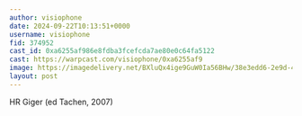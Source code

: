 ```yaml
---
author: visiophone
date: 2024-09-22T10:13:51+0000
username: visiophone
fid: 374952
cast_id: 0xa6255af986e8fdba3fcefcda7ae80e0c64fa5122
cast: https://warpcast.com/visiophone/0xa6255af9
image: https://imagedelivery.net/BXluQx4ige9GuW0Ia56BHw/38e3edd6-2e9d-4333-cf9b-ffb6ef4e2500/original
layout: post
---
```

HR Giger (ed Tachen, 2007)  

<img src='https://imagedelivery.net/BXluQx4ige9GuW0Ia56BHw/38e3edd6-2e9d-4333-cf9b-ffb6ef4e2500/original' alt='' referrerpolicy='no-referrer'/>
<img src='https://imagedelivery.net/BXluQx4ige9GuW0Ia56BHw/4a3ac2b2-718d-49f1-4c4e-538529015200/original' alt='' referrerpolicy='no-referrer'/>